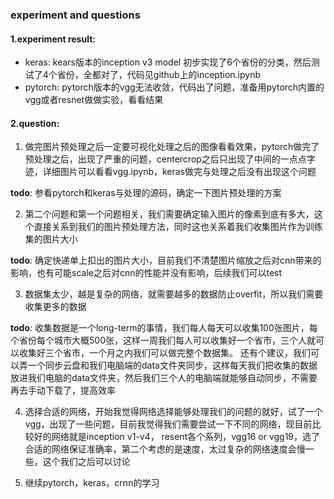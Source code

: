 ### experiment and questions

#### 1.experiment result:
 - keras:
 kears版本的inception v3 model 初步实现了6个省份的分类，然后测试了4个省份，全都对了，代码见github上的inception.ipynb
 - pytorch:
 pytorch版本的vgg无法收敛，代码出了问题，准备用pytorch内置的vgg或者resnet做做实验，看看结果

#### 2.question:
1. 做完图片预处理之后一定要可视化处理之后的图像看看效果，pytorch做完了预处理之后，出现了严重的问题，centercrop之后只出现了中间的一点点字迹，详细图片可以看看vgg.ipynb，keras做完与处理之后没有出现这个问题

  **todo**: 参看pytorch和keras与处理的源码，确定一下图片预处理的方案

2. 第二个问题和第一个问题相关，我们需要确定输入图片的像素到底有多大，这个直接关系到我们的图片预处理方法，同时这也关系着我们收集图片作为训练集的图片大小

  **todo**: 确定快递单上扣出的图片大小，目前我们不清楚图片缩放之后对cnn带来的影响，也有可能scale之后对cnn的性能并没有影响，后续我们可以test

3. 数据集太少，越是复杂的网络，就需要越多的数据防止overfit，所以我们需要收集更多的数据

  **todo**: 收集数据是一个long-term的事情，我们每人每天可以收集100张图片，每个省份每个城市大概500张，这样一周我们每人可以收集好一个省市，三个人就可以收集好三个省市，一个月之内我们可以做完整个数据集。 还有个建议，我们可以弄一个同步云盘和我们电脑端的data文件夹同步，这样每天我们把收集的数据放进我们电脑的data文件夹，然后我们三个人的电脑端就能够自动同步，不需要再去手动下载了，提高效率

4. 选择合适的网络，开始我觉得网络选择能够处理我们的问题的就好，试了一个vgg，出现了一些问题，目前我觉得我们需要尝试一下不同的网络，现目前比较好的网络就是inception v1-v4， resent各个系列，vgg16 or vgg19，选了合适的网络保证准确率，第二个考虑的是速度，太过复杂的网络速度会慢一些，这个我们之后可以讨论

5. 继续pytorch，keras，crnn的学习
